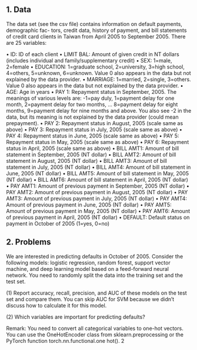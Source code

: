 ## 1. Data

The data set (see the csv file) contains information on default payments, demographic fac- tors, credit data, history of payment, and bill statements of credit card clients in Taiwan from April 2005 to September 2005. There are 25 variables:

• ID: ID of each client
• LIMIT BAL: Amount of given credit in NT dollars (includes individual and family/supplementary
credit)
• SEX: 1=male, 2=female
• EDUCATION: 1=graduate school, 2=university, 3=high school, 4=others, 5=unknown, 6=unknown. Value 0 also appears in the data but not explained by the data provider.
• MARRIAGE: 1=married, 2=single, 3=others. Value 0 also appears in the data but not explained by the data provider.
• AGE: Age in years
• PAY 1: Repayment status in September, 2005. The meanings of various levels are: -1=pay duly, 1=payment delay for one month, 2=payment delay for two months, ... 8=payment delay for eight months, 9=payment delay for nine months and above. You also see -2 in the data, but its meaning is not explained by the data provider (could mean prepayment).
• PAY 2: Repayment status in August, 2005 (scale same as above)
• PAY 3: Repayment status in July, 2005 (scale same as above)
• PAY 4: Repayment status in June, 2005 (scale same as above)
• PAY 5: Repayment status in May, 2005 (scale same as above)
• PAY 6: Repayment status in April, 2005 (scale same as above)
• BILL AMT1: Amount of bill statement in September, 2005 (NT dollar)
• BILL AMT2: Amount of bill statement in August, 2005 (NT dollar)
• BILL AMT3: Amount of bill statement in July, 2005 (NT dollar)
• BILL AMT4: Amount of bill statement in June, 2005 (NT dollar)
• BILL AMT5: Amount of bill statement in May, 2005 (NT dollar)
• BILL AMT6: Amount of bill statement in April, 2005 (NT dollar)
• PAY AMT1: Amount of previous payment in September, 2005 (NT dollar)
• PAY AMT2: Amount of previous payment in August, 2005 (NT dollar)
• PAY AMT3: Amount of previous payment in July, 2005 (NT dollar)
• PAY AMT4: Amount of previous payment in June, 2005 (NT dollar)
• PAY AMT5: Amount of previous payment in May, 2005 (NT dollar)
• PAY AMT6: Amount of previous payment in April, 2005 (NT dollar)
• DEFAULT: Default status on payment in October of 2005 (1=yes, 0=no)


## 2. Problems

We are interested in predicting defaults in October of 2005. Consider the following models: logistic regression, random forest, support vector machine, and deep learning model based on a feed-forward neural network. You need to randomly split the data into the training set and the test set.

(1) Report accuracy, recall, precision, and AUC of these models on the test set and compare them. You can skip AUC for SVM because we didn’t discuss how to calculate it for this model.

(2) Which variables are important for predicting defaults?

Remark: You need to convert all categorical variables to one-hot vectors. You can use the OneHotEncoder class from sklearn.preprocessing or the PyTorch function torch.nn.functional.one hot().
2
